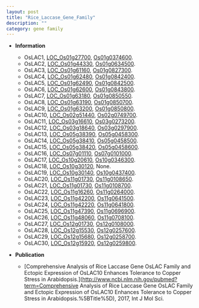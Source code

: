 ```yaml
---
layout: post
title: "Rice_Laccase_Gene_Family"
description: ""
category: gene family
---
```


* **Information**  
    + OsLAC1, [LOC_Os01g27700](http://rice.uga.edu/cgi-bin/ORF_infopage.cgi?orf=LOC_Os01g27700), [Os01g0374600](https://rapdb.dna.affrc.go.jp/locus/?name=Os01g0374600).
    + OsLAC2, [LOC_Os01g44330](http://rice.uga.edu/cgi-bin/ORF_infopage.cgi?orf=LOC_Os01g44330), [Os01g0634500](https://rapdb.dna.affrc.go.jp/locus/?name=Os01g0634500).
    + OsLAC3, [LOC_Os01g61160](http://rice.uga.edu/cgi-bin/ORF_infopage.cgi?orf=LOC_Os01g61160), [Os01g0827300](https://rapdb.dna.affrc.go.jp/locus/?name=Os01g0827300).
    + OsLAC4, [LOC_Os01g62480](http://rice.uga.edu/cgi-bin/ORF_infopage.cgi?orf=LOC_Os01g62480), [Os01g0842400](https://rapdb.dna.affrc.go.jp/locus/?name=Os01g0842400).
    + OsLAC5, [LOC_Os01g62490](http://rice.uga.edu/cgi-bin/ORF_infopage.cgi?orf=LOC_Os01g62490), [Os01g0842500](https://rapdb.dna.affrc.go.jp/locus/?name=Os01g0842500).
    + OsLAC6, [LOC_Os01g62600](http://rice.uga.edu/cgi-bin/ORF_infopage.cgi?orf=LOC_Os01g62600), [Os01g0843800](https://rapdb.dna.affrc.go.jp/locus/?name=Os01g0843800).
    + OsLAC7, [LOC_Os01g63180](http://rice.uga.edu/cgi-bin/ORF_infopage.cgi?orf=LOC_Os01g63180), [Os01g0850550](https://rapdb.dna.affrc.go.jp/locus/?name=Os01g0850550).
    + OsLAC8, [LOC_Os01g63190](http://rice.uga.edu/cgi-bin/ORF_infopage.cgi?orf=LOC_Os01g63190), [Os01g0850700](https://rapdb.dna.affrc.go.jp/locus/?name=Os01g0850700).
    + OsLAC9, [LOC_Os01g63200](http://rice.uga.edu/cgi-bin/ORF_infopage.cgi?orf=LOC_Os01g63200), [Os01g0850800](https://rapdb.dna.affrc.go.jp/locus/?name=Os01g0850800).
    + OsLAC10, [LOC_Os02g51440](http://rice.uga.edu/cgi-bin/ORF_infopage.cgi?orf=LOC_Os02g51440), [Os02g0749700](https://rapdb.dna.affrc.go.jp/locus/?name=Os02g0749700).
    + OsLAC11, [LOC_Os03g16610](http://rice.uga.edu/cgi-bin/ORF_infopage.cgi?orf=LOC_Os03g16610), [Os03g0273200](https://rapdb.dna.affrc.go.jp/locus/?name=Os03g0273200).
    + OsLAC12, [LOC_Os03g18640](http://rice.uga.edu/cgi-bin/ORF_infopage.cgi?orf=LOC_Os03g18640), [Os03g0297900](https://rapdb.dna.affrc.go.jp/locus/?name=Os03g0297900).
    + OsLAC13, [LOC_Os05g38390](http://rice.uga.edu/cgi-bin/ORF_infopage.cgi?orf=LOC_Os05g38390), [Os05g0458300](https://rapdb.dna.affrc.go.jp/locus/?name=Os05g0458300).
    + OsLAC14, [LOC_Os05g38410](http://rice.uga.edu/cgi-bin/ORF_infopage.cgi?orf=LOC_Os05g38410), [Os05g0458500](https://rapdb.dna.affrc.go.jp/locus/?name=Os05g0458500).
    + OsLAC15, [LOC_Os05g38420](http://rice.uga.edu/cgi-bin/ORF_infopage.cgi?orf=LOC_Os05g38420), [Os05g0458600](https://rapdb.dna.affrc.go.jp/locus/?name=Os05g0458600).
    + OsLAC16, [LOC_Os07g01110](http://rice.uga.edu/cgi-bin/ORF_infopage.cgi?orf=LOC_Os07g01110), [Os07g0101000](https://rapdb.dna.affrc.go.jp/locus/?name=Os07g0101000).
    + OsLAC17, [LOC_Os10g20610](http://rice.uga.edu/cgi-bin/ORF_infopage.cgi?orf=LOC_Os10g20610), [Os10g0346300](https://rapdb.dna.affrc.go.jp/locus/?name=Os10g0346300).
    + OsLAC18, [LOC_Os10g30120](http://rice.uga.edu/cgi-bin/ORF_infopage.cgi?orf=LOC_Os10g30120), None.
    + OsLAC19, [LOC_Os10g30140](http://rice.uga.edu/cgi-bin/ORF_infopage.cgi?orf=LOC_Os10g30140), [Os10g0437400](https://rapdb.dna.affrc.go.jp/locus/?name=Os10g0437400).
    + OsLAC20, [LOC_Os11g01730](http://rice.uga.edu/cgi-bin/ORF_infopage.cgi?orf=LOC_Os11g01730), [Os11g0108650](https://rapdb.dna.affrc.go.jp/locus/?name=Os11g0108650).
    + OsLAC21, [LOC_Os11g01730](http://rice.uga.edu/cgi-bin/ORF_infopage.cgi?orf=LOC_Os11g01730), [Os11g0108700](https://rapdb.dna.affrc.go.jp/locus/?name=Os11g0108700).
    + OsLAC22, [LOC_Os11g16260](http://rice.uga.edu/cgi-bin/ORF_infopage.cgi?orf=LOC_Os11g16260), [Os11g0264000](https://rapdb.dna.affrc.go.jp/locus/?name=Os11g0264000).
    + OsLAC23, [LOC_Os11g42200](http://rice.uga.edu/cgi-bin/ORF_infopage.cgi?orf=LOC_Os11g42200), [Os11g0641500](https://rapdb.dna.affrc.go.jp/locus/?name=Os11g0641500).
    + OsLAC24, [LOC_Os11g42220](http://rice.uga.edu/cgi-bin/ORF_infopage.cgi?orf=LOC_Os11g42220), [Os11g0641800](https://rapdb.dna.affrc.go.jp/locus/?name=Os11g0641800).
    + OsLAC25, [LOC_Os11g47390](http://rice.uga.edu/cgi-bin/ORF_infopage.cgi?orf=LOC_Os11g47390), [Os11g0696900](https://rapdb.dna.affrc.go.jp/locus/?name=Os11g0696900).
    + OsLAC26, [LOC_Os11g48060](http://rice.uga.edu/cgi-bin/ORF_infopage.cgi?orf=LOC_Os11g48060), [Os11g0708100](https://rapdb.dna.affrc.go.jp/locus/?name=Os11g0708100).
    + OsLAC27, [LOC_Os12g01730](http://rice.uga.edu/cgi-bin/ORF_infopage.cgi?orf=LOC_Os12g01730), [Os12g0108000](https://rapdb.dna.affrc.go.jp/locus/?name=Os12g0108000).
    + OsLAC28, [LOC_Os12g15530](http://rice.uga.edu/cgi-bin/ORF_infopage.cgi?orf=LOC_Os12g15530), [Os12g0257600](https://rapdb.dna.affrc.go.jp/locus/?name=Os12g0257600).
    + OsLAC29, [LOC_Os12g15680](http://rice.uga.edu/cgi-bin/ORF_infopage.cgi?orf=LOC_Os12g15680), [Os12g0258700](https://rapdb.dna.affrc.go.jp/locus/?name=Os12g0258700).
    + OsLAC30, [LOC_Os12g15920](http://rice.uga.edu/cgi-bin/ORF_infopage.cgi?orf=LOC_Os12g15920), [Os12g0259800](https://rapdb.dna.affrc.go.jp/locus/?name=Os12g0259800).

* **Publication**  
    + [Comprehensive Analysis of Rice Laccase Gene OsLAC Family and Ectopic Expression of OsLAC10 Enhances Tolerance to Copper Stress in Arabidopsis.](http://www.ncbi.nlm.nih.gov/pubmed?term=Comprehensive Analysis of Rice Laccase Gene OsLAC Family and Ectopic Expression of OsLAC10 Enhances Tolerance to Copper Stress in Arabidopsis.%5BTitle%5D), 2017, Int J Mol Sci.


